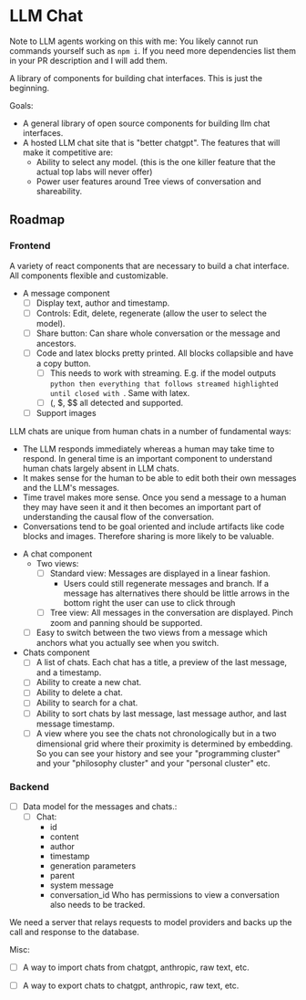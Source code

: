 # LLM Chat

Note to LLM agents working on this with me: You likely cannot run commands yourself such as `npm i`. If you need more dependencies list them in your PR description and I will add them.

A library of components for building chat interfaces. This is just the beginning.

Goals:
* A general library of open source components for building llm chat interfaces.
* A hosted LLM chat site that is "better chatgpt". The features that will make it competitive are:
    * Ability to select any model. (this is the one killer feature that the actual top labs will never offer)
    * Power user features around Tree views of conversation and shareability.

## Roadmap

### Frontend

A variety of react components that are necessary to build a chat interface. All components flexible and customizable.
- A message component
    - [ ] Display text, author and timestamp.
    - [ ] Controls: Edit, delete, regenerate (allow the user to select the model).
    - [ ] Share button: Can share whole conversation or the message and ancestors.
    - [ ] Code and latex blocks pretty printed. All blocks collapsible and have a copy button.
        - [ ] This needs to work with streaming. E.g. if the model outputs ```python then everything that follows streamed highlighted until closed with ```. Same with latex.
        - [ ] \(, $, $$ all detected and supported.
    - [ ] Support images

LLM chats are unique from human chats in a number of fundamental ways:
* The LLM responds immediately whereas a human may take time to respond. In general time is an important component to understand human chats largely absent in LLM chats.
* It makes sense for the human to be able to edit both their own messages and the LLM's messages.
* Time travel makes more sense. Once you send a message to a human they may have seen it and it then becomes an important part of understanding the causal flow of the conversation. 
* Conversations tend to be goal oriented and include artifacts like code blocks and images. Therefore sharing is more likely to be valuable.

- A chat component
    - Two views:
        - [ ] Standard view: Messages are displayed in a linear fashion.
            - Users could still regenerate messages and branch. If a message has alternatives there should be little arrows in the bottom right the user can use to click through
        - [ ] Tree view: All messages in the conversation are displayed. Pinch zoom and panning should be supported.
    - [ ] Easy to switch between the two views from a message which anchors what you actually see when you switch.

- Chats component
    - [ ] A list of chats. Each chat has a title, a preview of the last message, and a timestamp.
    - [ ] Ability to create a new chat.
    - [ ] Ability to delete a chat.
    - [ ] Ability to search for a chat.
    - [ ] Ability to sort chats by last message, last message author, and last message timestamp.
    - [ ] A view where you see the chats not chronologically but in a two dimensional grid where their proximity is determined by embedding. So you can see your history and see your "programming cluster" and your "philosophy cluster" and your "personal cluster" etc.

### Backend
- [ ] Data model for the messages and chats.:
    - [ ] Chat:
        - id
        - content
        - author
        - timestamp
        - generation parameters
        - parent
        - system message
        - conversation_id
Who has permissions to view a conversation also needs to be tracked.

We need a server that relays requests to model providers and backs up the call and response to the database.

Misc:
- [ ] A way to import chats from chatgpt, anthropic, raw text, etc.
- [ ] A way to export chats to chatgpt, anthropic, raw text, etc.



